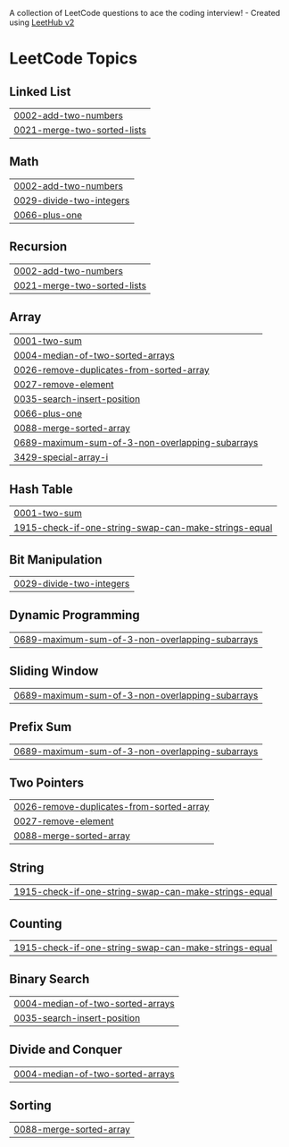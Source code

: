 A collection of LeetCode questions to ace the coding interview! - Created using [LeetHub v2](https://github.com/arunbhardwaj/LeetHub-2.0)
<!---LeetCode Topics Start-->
# LeetCode Topics
## Linked List
|  |
| ------- |
| [0002-add-two-numbers](https://github.com/OMSHIVSHARAN/LeetCode-Solutions/tree/master/0002-add-two-numbers) |
| [0021-merge-two-sorted-lists](https://github.com/OMSHIVSHARAN/LeetCode-Solutions/tree/master/0021-merge-two-sorted-lists) |
## Math
|  |
| ------- |
| [0002-add-two-numbers](https://github.com/OMSHIVSHARAN/LeetCode-Solutions/tree/master/0002-add-two-numbers) |
| [0029-divide-two-integers](https://github.com/OMSHIVSHARAN/LeetCode-Solutions/tree/master/0029-divide-two-integers) |
| [0066-plus-one](https://github.com/OMSHIVSHARAN/LeetCode-Solutions/tree/master/0066-plus-one) |
## Recursion
|  |
| ------- |
| [0002-add-two-numbers](https://github.com/OMSHIVSHARAN/LeetCode-Solutions/tree/master/0002-add-two-numbers) |
| [0021-merge-two-sorted-lists](https://github.com/OMSHIVSHARAN/LeetCode-Solutions/tree/master/0021-merge-two-sorted-lists) |
## Array
|  |
| ------- |
| [0001-two-sum](https://github.com/OMSHIVSHARAN/LeetCode-Solutions/tree/master/0001-two-sum) |
| [0004-median-of-two-sorted-arrays](https://github.com/OMSHIVSHARAN/LeetCode-Solutions/tree/master/0004-median-of-two-sorted-arrays) |
| [0026-remove-duplicates-from-sorted-array](https://github.com/OMSHIVSHARAN/LeetCode-Solutions/tree/master/0026-remove-duplicates-from-sorted-array) |
| [0027-remove-element](https://github.com/OMSHIVSHARAN/LeetCode-Solutions/tree/master/0027-remove-element) |
| [0035-search-insert-position](https://github.com/OMSHIVSHARAN/LeetCode-Solutions/tree/master/0035-search-insert-position) |
| [0066-plus-one](https://github.com/OMSHIVSHARAN/LeetCode-Solutions/tree/master/0066-plus-one) |
| [0088-merge-sorted-array](https://github.com/OMSHIVSHARAN/LeetCode-Solutions/tree/master/0088-merge-sorted-array) |
| [0689-maximum-sum-of-3-non-overlapping-subarrays](https://github.com/OMSHIVSHARAN/LeetCode-Solutions/tree/master/0689-maximum-sum-of-3-non-overlapping-subarrays) |
| [3429-special-array-i](https://github.com/OMSHIVSHARAN/LeetCode-Solutions/tree/master/3429-special-array-i) |
## Hash Table
|  |
| ------- |
| [0001-two-sum](https://github.com/OMSHIVSHARAN/LeetCode-Solutions/tree/master/0001-two-sum) |
| [1915-check-if-one-string-swap-can-make-strings-equal](https://github.com/OMSHIVSHARAN/LeetCode-Solutions/tree/master/1915-check-if-one-string-swap-can-make-strings-equal) |
## Bit Manipulation
|  |
| ------- |
| [0029-divide-two-integers](https://github.com/OMSHIVSHARAN/LeetCode-Solutions/tree/master/0029-divide-two-integers) |
## Dynamic Programming
|  |
| ------- |
| [0689-maximum-sum-of-3-non-overlapping-subarrays](https://github.com/OMSHIVSHARAN/LeetCode-Solutions/tree/master/0689-maximum-sum-of-3-non-overlapping-subarrays) |
## Sliding Window
|  |
| ------- |
| [0689-maximum-sum-of-3-non-overlapping-subarrays](https://github.com/OMSHIVSHARAN/LeetCode-Solutions/tree/master/0689-maximum-sum-of-3-non-overlapping-subarrays) |
## Prefix Sum
|  |
| ------- |
| [0689-maximum-sum-of-3-non-overlapping-subarrays](https://github.com/OMSHIVSHARAN/LeetCode-Solutions/tree/master/0689-maximum-sum-of-3-non-overlapping-subarrays) |
## Two Pointers
|  |
| ------- |
| [0026-remove-duplicates-from-sorted-array](https://github.com/OMSHIVSHARAN/LeetCode-Solutions/tree/master/0026-remove-duplicates-from-sorted-array) |
| [0027-remove-element](https://github.com/OMSHIVSHARAN/LeetCode-Solutions/tree/master/0027-remove-element) |
| [0088-merge-sorted-array](https://github.com/OMSHIVSHARAN/LeetCode-Solutions/tree/master/0088-merge-sorted-array) |
## String
|  |
| ------- |
| [1915-check-if-one-string-swap-can-make-strings-equal](https://github.com/OMSHIVSHARAN/LeetCode-Solutions/tree/master/1915-check-if-one-string-swap-can-make-strings-equal) |
## Counting
|  |
| ------- |
| [1915-check-if-one-string-swap-can-make-strings-equal](https://github.com/OMSHIVSHARAN/LeetCode-Solutions/tree/master/1915-check-if-one-string-swap-can-make-strings-equal) |
## Binary Search
|  |
| ------- |
| [0004-median-of-two-sorted-arrays](https://github.com/OMSHIVSHARAN/LeetCode-Solutions/tree/master/0004-median-of-two-sorted-arrays) |
| [0035-search-insert-position](https://github.com/OMSHIVSHARAN/LeetCode-Solutions/tree/master/0035-search-insert-position) |
## Divide and Conquer
|  |
| ------- |
| [0004-median-of-two-sorted-arrays](https://github.com/OMSHIVSHARAN/LeetCode-Solutions/tree/master/0004-median-of-two-sorted-arrays) |
## Sorting
|  |
| ------- |
| [0088-merge-sorted-array](https://github.com/OMSHIVSHARAN/LeetCode-Solutions/tree/master/0088-merge-sorted-array) |
<!---LeetCode Topics End-->